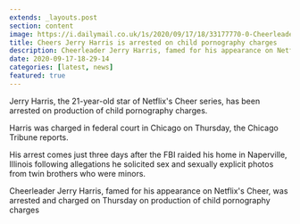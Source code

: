 ```yaml
---
extends: _layouts.post
section: content
image: https://i.dailymail.co.uk/1s/2020/09/17/18/33177770-0-Cheerleader_Jerry_Harris_famed_for_his_appearance_on_Netflix_s_C-a-4_1600363468986.jpg 
title: Cheers Jerry Harris is arrested on child pornography charges 
description: Cheerleader Jerry Harris, famed for his appearance on Netflixs Cheer, was arrested and charged on Thursday on production of child pornography charges. 
date: 2020-09-17-18-29-14 
categories: [latest, news] 
featured: true 
--- 
```

Jerry Harris, the 21-year-old star of Netflix's Cheer series, has been arrested on production of child pornography charges.

Harris was charged in federal court in Chicago on Thursday, the Chicago Tribune reports.

His arrest comes just three days after the FBI raided his home in Naperville, Illinois following allegations he solicited sex and sexually explicit photos from twin brothers who were minors. 

Cheerleader Jerry Harris, famed for his appearance on Netflix's Cheer, was arrested and charged on Thursday on production of child pornography charges

